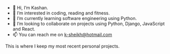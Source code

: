 - 👋 Hi, I’m Kashan.
- 👀 I’m interested in coding, reading and fitness.
- 🌱 I’m currently learning software engineering using Python.
- 💞️ I’m looking to collaborate on projects using Python, Django, JavaScript and React.
- 📫 You can reach me on k-sheikh@hotmail.com

This is where I keep my most recent personal projects.

<!---
k-sheikh/k-sheikh is a ✨ special ✨ repository because its `README.md` (this file) appears on your GitHub profile.
You can click the Preview link to take a look at your changes.
--->
